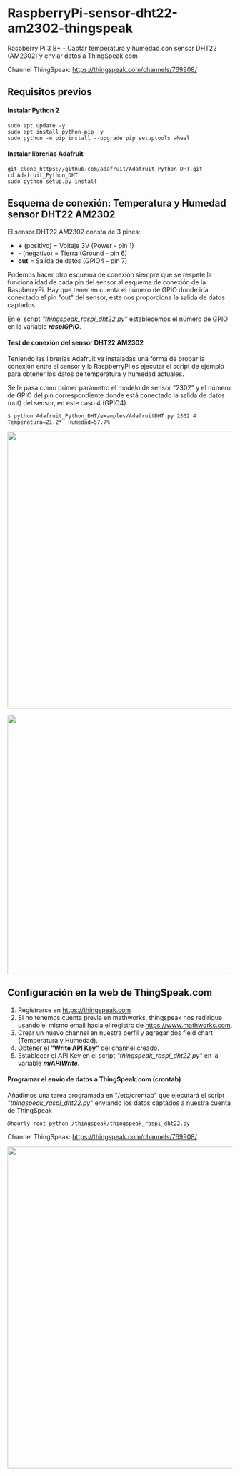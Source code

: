 # RaspberryPi-sensor-dht22-am2302-thingspeak
Raspberry Pi 3 B+ - Captar temperatura y humedad con sensor DHT22 (AM2302) y enviar datos a ThingSpeak.com

Channel ThingSpeak: https://thingspeak.com/channels/769908/

## Requisitos previos

#### Instalar Python 2
```
sudo apt update -y
sudo apt install python-pip -y
sudo python -m pip install --upgrade pip setuptools wheel
```

#### Instalar librerías Adafruit
```
git clone https://github.com/adafruit/Adafruit_Python_DHT.git
cd Adafruit_Python_DHT
sudo python setup.py install
```

## Esquema de conexión: Temperatura y Humedad sensor DHT22 AM2302

El sensor DHT22 AM2302 consta de 3 pines:

- **+** (positivo) = Voltaje 3V (Power - pin 1)
- **-** (negativo) = Tierra (Ground - pin 6)
- **out** = Salida de datos (GPIO4 - pin 7)

Podemos hacer otro esquema de conexión siempre que se respete la funcionalidad de cada pin del sensor al esquema de conexión de la RaspberryPi. Hay que tener en cuenta el número de GPIO donde iría conectado el pin "out" del sensor, este nos proporciona la salida de datos captados. 

En el script *"thingspeak_raspi_dht22.py"* establecemos el número de GPIO en la variable ***raspiGPIO***.

#### Test de conexión del sensor DHT22 AM2302

Teniendo las librerías Adafruit ya instaladas una forma de probar la conexión entre el sensor y la RaspberryPi es ejecutar el script de ejemplo para obtener los datos de temperatura y humedad actuales.

Se le pasa como primer parámetro el modelo de sensor "2302" y el número de GPIO del pin correspondiente donde está conectado la salida de datos (out) del sensor, en este caso 4 (GPIO4)
```
$ python Adafruit_Python_DHT/examples/AdafruitDHT.py 2302 4
Temperatura=21.2*  Humedad=57.7%
```

<p align="center">
<img src="https://raw.githubusercontent.com/adrianlois/RaspberryPi-sensor-dht22-am2302-thingspeak/master/screenshots/raspberrypi-gpio-esquema-conexion-sensor-dht22-am2302.png" width="620" />
</p>

<p align="center">
<img src="https://raw.githubusercontent.com/adrianlois/RaspberryPi-sensor-dht22-am2302-thingspeak/master/screenshots/raspberrypi-gpio-foto-sensor-dht22-am2302.jpg" width="580" />
</p>

## Configuración en la web de ThingSpeak.com

1. Registrarse en https://thingspeak.com
2. Si no tenemos cuenta previa en mathworks, thingspeak nos redirigue usando el mismo email hacia el registro de https://www.mathworks.com. 
3. Crear un nuevo channel en nuestra perfil y agregar dos field chart (Temperatura y Humedad).
4. Obtener el **"Write API Key"** del channel creado.
5. Establecer el API Key en el script *"thingspeak_raspi_dht22.py"* en la variable ***miAPIWrite***. 

#### Programar el envío de datos a ThingSpeak.com (crontab)

Añadimos una tarea programada en "/etc/crontab" que ejecutará el script *"thingspeak_raspi_dht22.py"* enviando los datos captados a nuestra cuenta de ThingSpeak

```
@hourly root python /thingspeak/thingspeak_raspi_dht22.py
```

Channel ThingSpeak: https://thingspeak.com/channels/769908/

<p align="center">
<img src="https://raw.githubusercontent.com/adrianlois/RaspberryPi-sensor-dht22-am2302-thingspeak/master/screenshots/raspberrypi-thingspeak-adryanraspi.png" width="720" />
</p>
